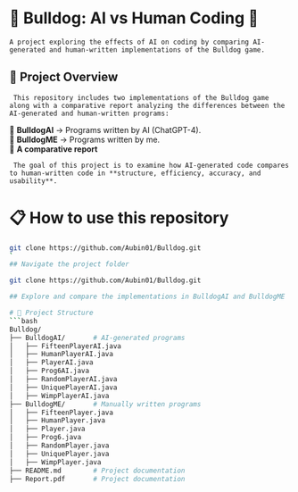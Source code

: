 # 🌟 Bulldog: AI vs Human Coding 🌟
`A project exploring the effects of AI on coding by comparing AI-generated and human-written implementations of the Bulldog game.`

## 🚀 Project Overview
` This repository includes two implementations of the Bulldog game along with a comparative report analyzing the differences between the AI-generated and human-written programs:`

📁 **BulldogAI** → Programs written by AI (ChatGPT-4).  
📁 **BulldogME** → Programs written by me.  
📁 **A comparative report**  

` The goal of this project is to examine how AI-generated code compares to human-written code in **structure, efficiency, accuracy, and usability**.`

# 📋 How to use this repository
```bash
git clone https://github.com/Aubin01/Bulldog.git
`
## Navigate the project folder

git clone https://github.com/Aubin01/Bulldog.git

## Explore and compare the implementations in BulldogAI and BulldogME

# 📂 Project Structure
```bash
Bulldog/
├── BulldogAI/       # AI-generated programs
│   ├── FifteenPlayerAI.java
│   ├── HumanPlayerAI.java
│   ├── PlayerAI.java
│   ├── Prog6AI.java
│   ├── RandomPlayerAI.java
│   ├── UniquePlayerAI.java
│   ├── WimpPlayerAI.java
├── BulldogME/       # Manually written programs
│   ├── FifteenPlayer.java
│   ├── HumanPlayer.java
│   ├── Player.java
│   ├── Prog6.java
│   ├── RandomPlayer.java
│   ├── UniquePlayer.java
│   ├── WimpPlayer.java
├── README.md        # Project documentation
├── Report.pdf       # Project documentation
    



